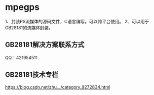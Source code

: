# mpegps
1、封装PS流媒体的源码文件，C语言编写，可以跨平台使用。
2、可以用于GB28181的流媒体封装。
## GB28181解决方案联系方式 
QQ：421954511
## GB28181技术专栏
https://blog.csdn.net/zhu__/category_9272834.html
